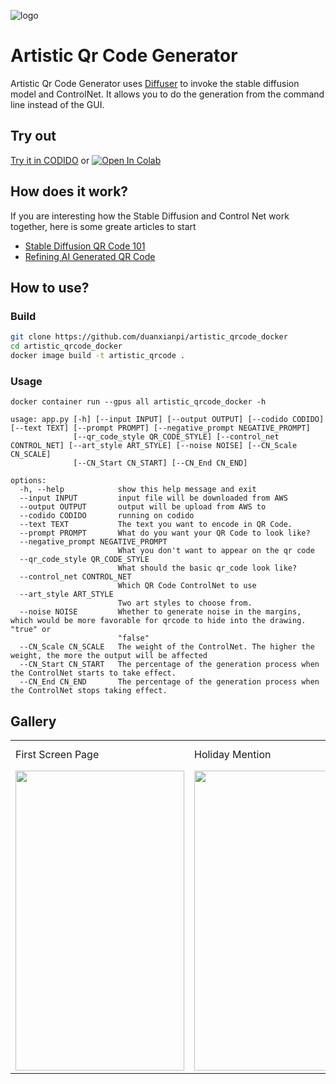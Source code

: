 ![logo](https://github.com/duanxianpi/artistic-qrcode-generator/assets/97914968/f6c7c05e-e40b-49f1-8363-a9f904b336f0)
# Artistic Qr Code Generator
Artistic Qr Code Generator uses [Diffuser](https://github.com/huggingface/diffusers) to invoke the stable diffusion model and ControlNet. It allows you to do the generation from the command line instead of the GUI.

## Try out
[Try it in CODIDO](https://www.codido.co/marketplace/browse) or [![Open In Colab](https://colab.research.google.com/assets/colab-badge.svg)](https://https://colab.research.google.com/drive/1EHrv2QLe-RICMl1z72h5YBSEIKg7Fdje?usp=sharing)

## How does it work?
If you are interesting how the Stable Diffusion and Control Net work together, here is some greate articles to start
- [Stable Diffusion QR Code 101](https://antfu.me/posts/ai-qrcode-101)
- [Refining AI Generated QR Code](https://antfu.me/posts/ai-qrcode-refine)

## How to use?
### Build
```bash
git clone https://github.com/duanxianpi/artistic_qrcode_docker
cd artistic_qrcode_docker
docker image build -t artistic_qrcode .
```
### Usage
```
docker container run --gpus all artistic_qrcode_docker -h

usage: app.py [-h] [--input INPUT] [--output OUTPUT] [--codido CODIDO] [--text TEXT] [--prompt PROMPT] [--negative_prompt NEGATIVE_PROMPT]
              [--qr_code_style QR_CODE_STYLE] [--control_net CONTROL_NET] [--art_style ART_STYLE] [--noise NOISE] [--CN_Scale CN_SCALE]
              [--CN_Start CN_START] [--CN_End CN_END]

options:
  -h, --help            show this help message and exit
  --input INPUT         input file will be downloaded from AWS
  --output OUTPUT       output will be upload from AWS to
  --codido CODIDO       running on codido
  --text TEXT           The text you want to encode in QR Code.
  --prompt PROMPT       What do you want your QR Code to look like?
  --negative_prompt NEGATIVE_PROMPT
                        What you don't want to appear on the qr code
  --qr_code_style QR_CODE_STYLE
                        What should the basic qr_code look like?
  --control_net CONTROL_NET
                        Which QR Code ControlNet to use
  --art_style ART_STYLE
                        Two art styles to choose from.
  --noise NOISE         Whether to generate noise in the margins, which would be more favorable for qrcode to hide into the drawing. "true" or
                        "false"
  --CN_Scale CN_SCALE   The weight of the ControlNet. The higher the weight, the more the output will be affected
  --CN_Start CN_START   The percentage of the generation process when the ControlNet starts to take effect.
  --CN_End CN_END       The percentage of the generation process when the ControlNet stops taking effect.
```
## Gallery
<table>
  <tr>
    <td>First Screen Page</td>
     <td>Holiday Mention</td>
     <td>Present day in purple and selected day in pink</td>
  </tr>
  <tr>
    <td><img src="https://github.com/duanxianpi/artistic-qrcode-generator/assets/97914968/87c0de45-83ce-4a6d-b13c-0f89f2eb5aac" width=270 height=480></td>
    <td><img src="https://github.com/duanxianpi/artistic-qrcode-generator/assets/97914968/4bc67f92-4d6e-452e-9c43-4b175375f744" width=270 height=480></td>
    <td><img src="https://github.com/duanxianpi/artistic-qrcode-generator/assets/97914968/44bf0098-06f1-41f3-a6a2-b9a5b8fbff8a" width=270 height=480></td>
  </tr>
</table>


